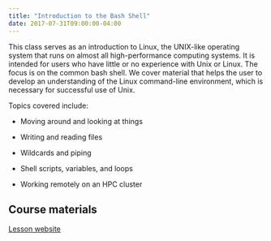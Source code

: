 ```yaml
---
title: "Introduction to the Bash Shell"
date: 2017-07-31T09:00:00-04:00
---
```


This class serves as an introduction to Linux, 
the UNIX-like operating system that runs on almost all high-performance computing systems. 
It is intended for users who have little or no experience with Unix or Linux. 
The focus is on the common bash shell. 
We cover material that helps the user to develop an understanding of the Linux command-line environment, 
which is necessary for successful use of Unix. 

Topics covered include:

* Moving around and looking at things

* Writing and reading files

* Wildcards and piping

* Shell scripts, variables, and loops

* Working remotely on an HPC cluster

## Course materials

[Lesson website](https://haschmi.github.io/2017-07-31-queens-bash/)


